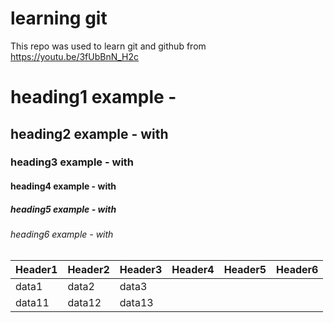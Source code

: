 # learning git

This repo was used to learn git and github from https://youtu.be/3fUbBnN_H2c


# heading1 example - <!--- with # --->
## heading2 example - with ##
### heading3 example - with ###
#### heading4 example - with ####
##### heading5 example - with #####
###### heading6 example - with ######

<table>
   <thead>
      <tr>
         <th>Header1</th>
         <th>Header2</th>
         <th>Header3</th>
        <th>Header4</th>
        <th>Header5</th>
        <th>Header6</th>
      </tr>
   </thead>
   <tbody>
      <tr>
         <td>data1</td>
         <td>data2</td>
         <td>data3</td>
      </tr>
      <tr>
         <td>data11</td>
         <td>data12</td>
         <td>data13</td>
      </tr>
   </tbody>
</table>

